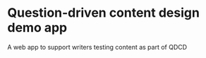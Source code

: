 # Question-driven content design demo app
A web app to support writers testing content as part of QDCD
